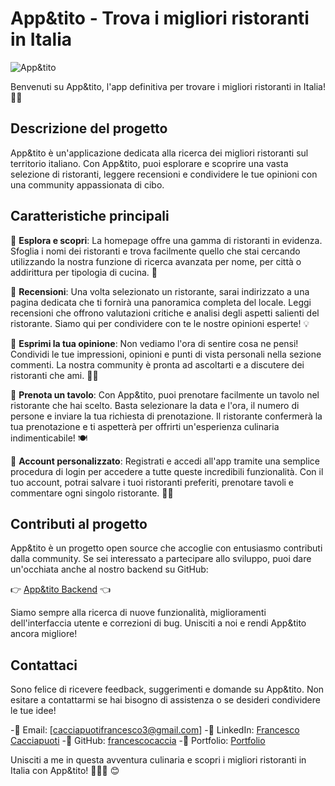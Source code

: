 
# App&tito - Trova i migliori ristoranti in Italia

![App&tito](https://github.com/francescocaccia/FrontEnd-Epicode-Final-Project/assets/123968277/da940f08-31e5-4d87-889b-47c4d6929016)


Benvenuti su App&tito, l'app definitiva per trovare i migliori ristoranti in Italia! 🍝🍕

## Descrizione del progetto

App&tito è un'applicazione dedicata alla ricerca dei migliori ristoranti sul territorio italiano. Con App&tito, puoi esplorare e scoprire una vasta selezione di ristoranti, leggere recensioni e condividere le tue opinioni con una community appassionata di cibo.

## Caratteristiche principali

🍴 **Esplora e scopri**: La homepage offre una gamma di ristoranti in evidenza. Sfoglia i nomi dei ristoranti e trova facilmente quello che stai cercando utilizzando la nostra funzione di ricerca avanzata per nome, per città o addirittura per tipologia di cucina. 🔎

📝 **Recensioni**: Una volta selezionato un ristorante, sarai indirizzato a una pagina dedicata che ti fornirà una panoramica completa del locale. Leggi recensioni che offrono valutazioni critiche e analisi degli aspetti salienti del ristorante. Siamo qui per condividere con te le nostre opinioni esperte! 💡

💬 **Esprimi la tua opinione**: Non vediamo l'ora di sentire cosa ne pensi! Condividi le tue impressioni, opinioni e punti di vista personali nella sezione commenti. La nostra community è pronta ad ascoltarti e a discutere dei ristoranti che ami. 💬✨

📅 **Prenota un tavolo**: Con App&tito, puoi prenotare facilmente un tavolo nel ristorante che hai scelto. Basta selezionare la data e l'ora, il numero di persone e inviare la tua richiesta di prenotazione. Il ristorante confermerà la tua prenotazione e ti aspetterà per offrirti un'esperienza culinaria indimenticabile! 🍽️

📌 **Account personalizzato**: Registrati e accedi all'app tramite una semplice procedura di login per accedere a tutte queste incredibili funzionalità. Con il tuo account, potrai salvare i tuoi ristoranti preferiti, prenotare tavoli e commentare ogni singolo ristorante. 📝💾

## Contributi al progetto

App&tito è un progetto open source che accoglie con entusiasmo contributi dalla community. Se sei interessato a partecipare allo sviluppo, puoi dare un'occhiata anche al nostro backend su GitHub:

👉 [App&tito Backend](https://github.com/francescocaccia/BackEnd-Epicode-Final-Project.git) 👈

Siamo sempre alla ricerca di nuove funzionalità, miglioramenti dell'interfaccia utente e correzioni di bug. Unisciti a noi e rendi App&tito ancora migliore!

## Contattaci

Sono felice di ricevere feedback, suggerimenti e domande su App&tito. Non esitare a contattarmi se hai bisogno di assistenza o se desideri condividere le tue idee!

-📧 Email: [cacciapuotifrancesco3@gmail.com]
-👥 LinkedIn: [Francesco Cacciapuoti](https://www.linkedin.com/in/francesco-cacciapuoti-45019718a/)
-🐙 GitHub: [francescocaccia](https://github.com/francescocaccia)
-📒 Portfolio: [Portfolio](https://portfolio-francesco-cacciapuoti.vercel.app/)

Unisciti a me in questa avventura culinaria e scopri i migliori ristoranti in Italia con App&tito! 🌟🍴✨     😊
